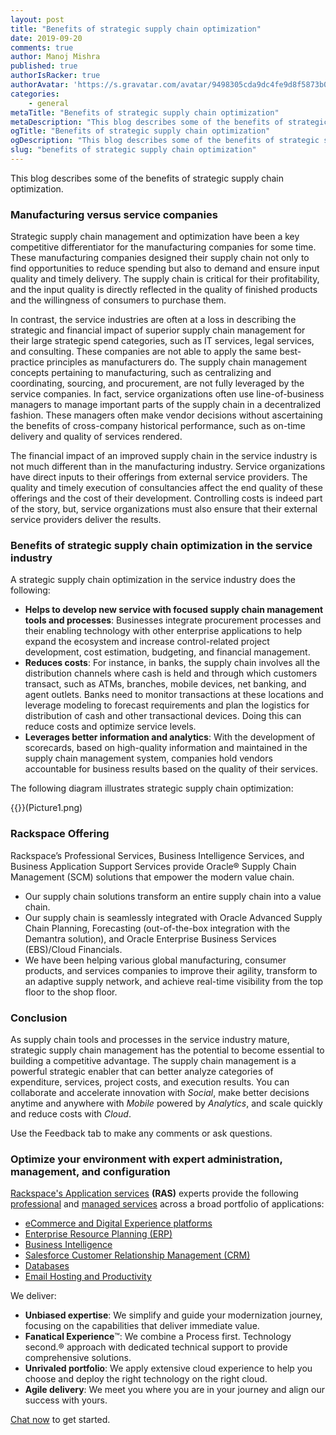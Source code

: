 ```yaml
---
layout: post
title: "Benefits of strategic supply chain optimization"
date: 2019-09-20
comments: true
author: Manoj Mishra
published: true
authorIsRacker: true
authorAvatar: 'https://s.gravatar.com/avatar/9498305cda9dc4fe9d8f5873b09ff1e2'
categories:
    - general
metaTitle: "Benefits of strategic supply chain optimization"
metaDescription: "This blog describes some of the benefits of strategic supply chain optimization."
ogTitle: "Benefits of strategic supply chain optimization"
ogDescription: "This blog describes some of the benefits of strategic supply chain optimization."
slug: "benefits of strategic supply chain optimization" 
---
```


This blog describes some of the benefits of strategic supply chain optimization.

<!--more-->

### Manufacturing versus service companies

Strategic supply chain management and optimization have been a key competitive
differentiator for the manufacturing companies for some time. These manufacturing
companies designed their supply chain not only to find opportunities to reduce
spending but also to demand and ensure input quality and timely delivery. The
supply chain is critical for their profitability, and the input quality is
directly reflected in the quality of finished products and the willingness of
consumers to purchase them.

In contrast, the service industries are often at a loss in describing the
strategic and financial impact of superior supply chain management for their
large strategic spend categories, such as IT services, legal services, and
consulting. These companies are not able to apply the same best-practice
principles as manufacturers do. The supply chain management concepts pertaining
to manufacturing, such as centralizing and coordinating, sourcing, and
procurement, are not fully leveraged by the service companies. In fact, service
organizations often use line-of-business managers to manage important parts of
the supply chain in a decentralized fashion. These managers often make vendor
decisions without ascertaining the benefits of cross-company historical
performance, such as on-time delivery and quality of services rendered.

The financial impact of an improved supply chain in the service industry is not
much different than in the manufacturing industry. Service organizations have
direct inputs to their offerings from external service providers. The quality
and timely execution of consultancies affect the end quality of these
offerings and the cost of their development. Controlling costs is indeed part
of the story, but, service organizations must also ensure that their external
service providers deliver the results.

### Benefits of strategic supply chain optimization in the service industry

A strategic supply chain optimization in the service industry does the following:

-	**Helps to develop new service with focused supply chain management tools
    and processes**: Businesses integrate procurement processes and their enabling
    technology with other enterprise applications to help expand the
    ecosystem and increase control-related project development, cost estimation,
    budgeting, and financial management.
-	**Reduces costs**: For instance, in banks, the supply chain involves all the
    distribution channels where cash is held and through which customers transact,
    such as ATMs, branches, mobile devices, net banking, and agent outlets. Banks
    need to monitor transactions at these locations and leverage modeling to
    forecast requirements and plan the logistics for distribution of cash and
    other transactional devices. Doing this can reduce costs and optimize service
    levels.
-	**Leverages better information and analytics**: With the development of
    scorecards, based on high-quality information and maintained in the supply
    chain management system, companies hold vendors accountable for business
    results based on the quality of their services.

The following diagram illustrates strategic supply chain optimization:

{{<image src="" title="" alt="">}}(Picture1.png)

### Rackspace Offering

Rackspace’s Professional Services, Business Intelligence Services, and Business
Application Support Services provide Oracle&reg; Supply Chain Management (SCM) solutions
that empower the modern value chain.

-	Our supply chain solutions transform an entire supply chain into a value chain.
-	Our supply chain is seamlessly integrated with Oracle Advanced Supply Chain
    Planning, Forecasting (out-of-the-box integration with the Demantra solution),
    and Oracle Enterprise Business Services (EBS)/Cloud Financials.
-	We have been helping various global manufacturing, consumer products, and
    services companies to improve their agility, transform to an adaptive
    supply network, and achieve real-time visibility from the top floor to
    the shop floor.

### Conclusion

As supply chain tools and processes in the service industry mature, strategic
supply chain management has the potential to become essential to building a
competitive advantage. The supply chain management is a powerful strategic
enabler that can better analyze categories of expenditure, services, project
costs, and execution results. You can collaborate and accelerate innovation with
*Social*, make better decisions anytime and anywhere with *Mobile* powered by
*Analytics*, and scale quickly and reduce costs with *Cloud*.

Use the Feedback tab to make any comments or ask questions.

### Optimize your environment with expert administration, management, and configuration

[Rackspace's Application services](https://www.rackspace.com/application-management/managed-services)
**(RAS)** experts provide the following [professional](https://www.rackspace.com/application-management/professional-services)
and
[managed services](https://www.rackspace.com/application-management/managed-services) across
a broad portfolio of applications:

- [eCommerce and Digital Experience platforms](https://www.rackspace.com/ecommerce-digital-experience)
- [Enterprise Resource Planning (ERP)](https://www.rackspace.com/erp)
- [Business Intelligence](https://www.rackspace.com/business-intelligence)
- [Salesforce Customer Relationship Management (CRM)](https://www.rackspace.com/salesforce-managed-services)
- [Databases](https://www.rackspace.com/dba-services)
- [Email Hosting and Productivity](https://www.rackspace.com/email-hosting)

We deliver:

- **Unbiased expertise**: We simplify and guide your modernization journey,
focusing on the capabilities that deliver immediate value.
- **Fanatical Experience**&trade;: We combine a Process first. Technology second.&reg;
approach with dedicated technical support to provide comprehensive solutions.
- **Unrivaled portfolio**: We apply extensive cloud experience to help you
choose and deploy the right technology on the right cloud.
- **Agile delivery**: We meet you where you are in your journey and align
our success with yours.

[Chat now](https://www.rackspace.com/#chat) to get started.
